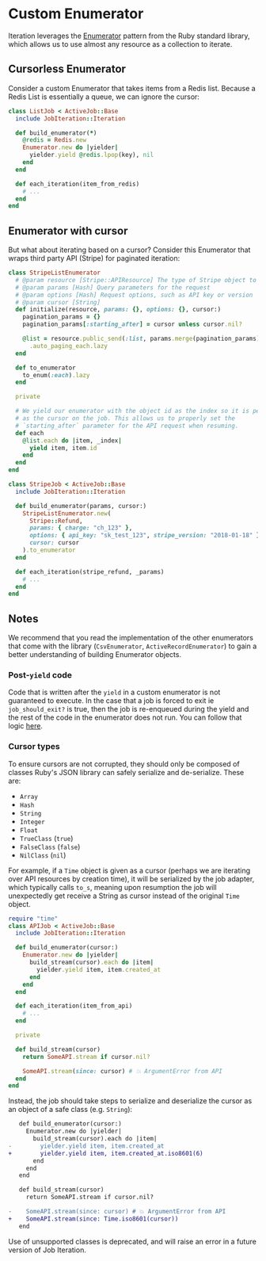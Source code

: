 # Custom Enumerator

Iteration leverages the [Enumerator](http://ruby-doc.org/core-2.5.1/Enumerator.html) pattern from the Ruby standard library, which allows us to use almost any resource as a collection to iterate.

## Cursorless Enumerator

Consider a custom Enumerator that takes items from a Redis list. Because a Redis List is essentially a queue, we can ignore the cursor:

```ruby
class ListJob < ActiveJob::Base
  include JobIteration::Iteration

  def build_enumerator(*)
    @redis = Redis.new
    Enumerator.new do |yielder|
      yielder.yield @redis.lpop(key), nil
    end
  end

  def each_iteration(item_from_redis)
    # ...
  end
end
```

## Enumerator with cursor

But what about iterating based on a cursor? Consider this Enumerator that wraps third party API (Stripe) for paginated iteration:

```ruby
class StripeListEnumerator
  # @param resource [Stripe::APIResource] The type of Stripe object to request
  # @param params [Hash] Query parameters for the request
  # @param options [Hash] Request options, such as API key or version
  # @param cursor [String]
  def initialize(resource, params: {}, options: {}, cursor:)
    pagination_params = {}
    pagination_params[:starting_after] = cursor unless cursor.nil?

    @list = resource.public_send(:list, params.merge(pagination_params), options)
      .auto_paging_each.lazy
  end

  def to_enumerator
    to_enum(:each).lazy
  end

  private

  # We yield our enumerator with the object id as the index so it is persisted
  # as the cursor on the job. This allows us to properly set the
  # `starting_after` parameter for the API request when resuming.
  def each
    @list.each do |item, _index|
      yield item, item.id
    end
  end
end
```

```ruby
class StripeJob < ActiveJob::Base
  include JobIteration::Iteration

  def build_enumerator(params, cursor:)
    StripeListEnumerator.new(
      Stripe::Refund,
      params: { charge: "ch_123" },
      options: { api_key: "sk_test_123", stripe_version: "2018-01-18" },
      cursor: cursor
    ).to_enumerator
  end

  def each_iteration(stripe_refund, _params)
    # ...
  end
end
```

## Notes

We recommend that you read the implementation of the other enumerators that come with the library (`CsvEnumerator`, `ActiveRecordEnumerator`) to gain a better understanding of building Enumerator objects.

### Post-`yield` code

Code that is written after the `yield` in a custom enumerator is not guaranteed to execute. In the case that a job is forced to exit ie `job_should_exit?` is true, then the job is re-enqueued during the yield and the rest of the code in the enumerator does not run. You can follow that logic [here](https://github.com/Shopify/job-iteration/blob/9641f455b9126efff2214692c0bef423e0d12c39/lib/job-iteration/iteration.rb#L128-L131).

### Cursor types

To ensure cursors are not corrupted, they should only be composed of classes Ruby's JSON library can safely serialize and de-serialize. These are:

- `Array`
- `Hash`
- `String`
- `Integer`
- `Float`
- `TrueClass` (`true`)
- `FalseClass` (`false`)
- `NilClass` (`nil`)

For example, if a `Time` object is given as a cursor (perhaps we are iterating over API resources by creation time), it will be serialized by the job adapter, which typically calls `to_s`, meaning upon resumption the job will unexpectedly get receive a String as cursor instead of the original `Time` object.

```ruby
require "time"
class APIJob < ActiveJob::Base
  include JobIteration::Iteration

  def build_enumerator(cursor:)
    Enumerator.new do |yielder|
      build_stream(cursor).each do |item|
        yielder.yield item, item.created_at
      end
    end
  end

  def each_iteration(item_from_api)
    # ...
  end

  private

  def build_stream(cursor)
    return SomeAPI.stream if cursor.nil?

    SomeAPI.stream(since: cursor) # 💥 ArgumentError from API
  end
end
```

Instead, the job should take steps to serialize and deserialize the cursor as an object of a safe class (e.g. `String`):

```diff
   def build_enumerator(cursor:)
     Enumerator.new do |yielder|
       build_stream(cursor).each do |item|
-        yielder.yield item, item.created_at
+        yielder.yield item, item.created_at.iso8601(6)
       end
     end
   end
```

```diff
   def build_stream(cursor)
     return SomeAPI.stream if cursor.nil?

-    SomeAPI.stream(since: cursor) # 💥 ArgumentError from API
+    SomeAPI.stream(since: Time.iso8601(cursor))
   end
```

Use of unsupported classes is deprecated, and will raise an error in a future version of Job Iteration.
